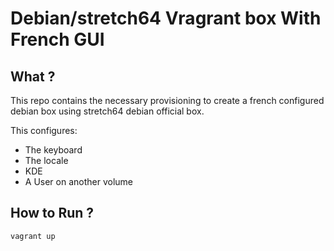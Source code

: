 # Debian/stretch64 Vragrant box With French GUI


## What ?

This repo contains the necessary provisioning to create a french configured debian box using stretch64 debian official box.

This configures:

- The keyboard
- The locale
- KDE
- A User on another volume


## How to Run ?

```bash
vagrant up
```

